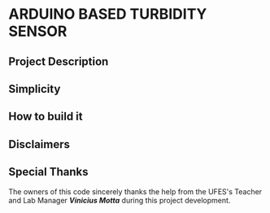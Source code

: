 # ARDUINO BASED TURBIDITY SENSOR

## Project Description

## Simplicity

## How to build it

## Disclaimers

## Special Thanks

The owners of this code sincerely thanks the help from the UFES's Teacher and Lab Manager **_Vinicius Motta_** during this project development.
